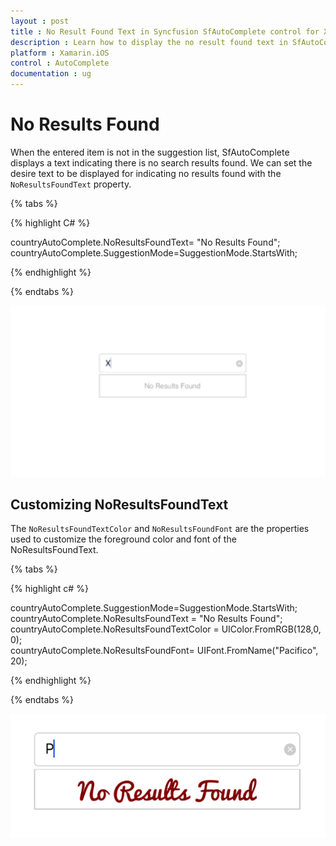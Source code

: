 ```yaml
---
layout : post
title : No Result Found Text in Syncfusion SfAutoComplete control for Xamarin.iOS
description : Learn how to display the no result found text in SfAutoComplete
platform : Xamarin.iOS 
control : AutoComplete
documentation : ug
---
```


# No Results Found

When the entered item is not in the suggestion list, SfAutoComplete displays a text indicating there is no search results found. We can set the desire text to be displayed for indicating no results found with the `NoResultsFoundText` property.

{% tabs %}

{% highlight C# %}

countryAutoComplete.NoResultsFoundText= "No Results Found";
countryAutoComplete.SuggestionMode=SuggestionMode.StartsWith;

{% endhighlight %}

{% endtabs %}

![NoResultsFound](images/NoResultsFound.png)

## Customizing NoResultsFoundText

The `NoResultsFoundTextColor` and `NoResultsFoundFont` are the properties used to customize the foreground color and font of the NoResultsFoundText.

{% tabs %}

{% highlight c# %}

countryAutoComplete.SuggestionMode=SuggestionMode.StartsWith;
countryAutoComplete.NoResultsFoundText = "No Results Found";
countryAutoComplete.NoResultsFoundTextColor = UIColor.FromRGB(128,0,0);
countryAutoComplete.NoResultsFoundFont= UIFont.FromName("Pacifico", 20);

{% endhighlight %}

{% endtabs %}

![NoResultsFound_Customization](images/NoResultsFound_Customization.png)
